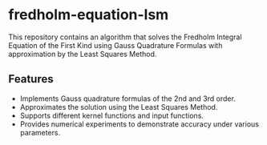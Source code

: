 # fredholm-equation-lsm

This repository contains an algorithm that solves the Fredholm Integral Equation of the First Kind using Gauss Quadrature Formulas with approximation by the Least Squares Method.

## Features

- Implements Gauss quadrature formulas of the 2nd and 3rd order.
- Approximates the solution using the Least Squares Method.
- Supports different kernel functions and input functions.
- Provides numerical experiments to demonstrate accuracy under various parameters.
